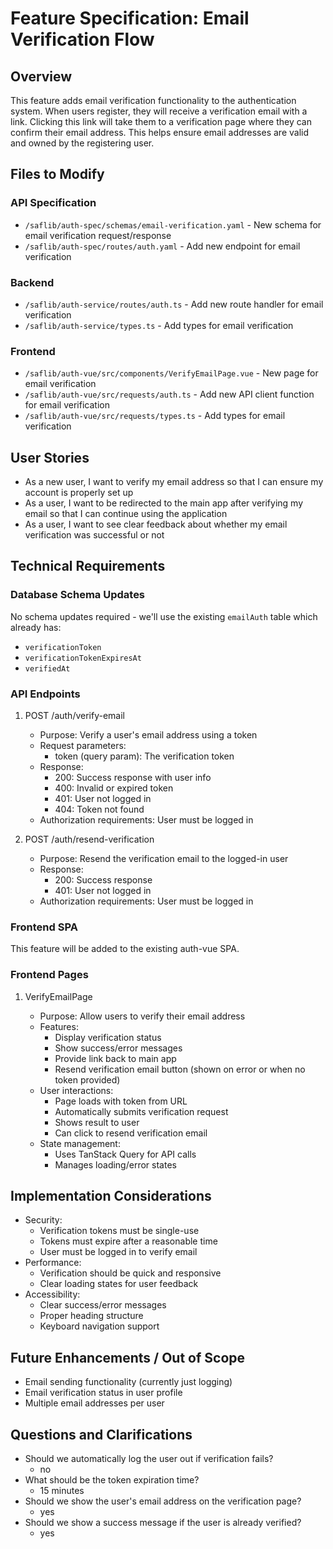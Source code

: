 # Feature Specification: Email Verification Flow

## Overview

This feature adds email verification functionality to the authentication system. When users register, they will receive a verification email with a link. Clicking this link will take them to a verification page where they can confirm their email address. This helps ensure email addresses are valid and owned by the registering user.

## Files to Modify

### API Specification

- `/saflib/auth-spec/schemas/email-verification.yaml` - New schema for email verification request/response
- `/saflib/auth-spec/routes/auth.yaml` - Add new endpoint for email verification

### Backend

- `/saflib/auth-service/routes/auth.ts` - Add new route handler for email verification
- `/saflib/auth-service/types.ts` - Add types for email verification

### Frontend

- `/saflib/auth-vue/src/components/VerifyEmailPage.vue` - New page for email verification
- `/saflib/auth-vue/src/requests/auth.ts` - Add new API client function for email verification
- `/saflib/auth-vue/src/requests/types.ts` - Add types for email verification

## User Stories

- As a new user, I want to verify my email address so that I can ensure my account is properly set up
- As a user, I want to be redirected to the main app after verifying my email so that I can continue using the application
- As a user, I want to see clear feedback about whether my email verification was successful or not

## Technical Requirements

### Database Schema Updates

No schema updates required - we'll use the existing `emailAuth` table which already has:

- `verificationToken`
- `verificationTokenExpiresAt`
- `verifiedAt`

### API Endpoints

1. POST /auth/verify-email

   - Purpose: Verify a user's email address using a token
   - Request parameters:
     - token (query param): The verification token
   - Response:
     - 200: Success response with user info
     - 400: Invalid or expired token
     - 401: User not logged in
     - 404: Token not found
   - Authorization requirements: User must be logged in

2. POST /auth/resend-verification

   - Purpose: Resend the verification email to the logged-in user
   - Response:
     - 200: Success response
     - 401: User not logged in
   - Authorization requirements: User must be logged in

### Frontend SPA

This feature will be added to the existing auth-vue SPA.

### Frontend Pages

1. VerifyEmailPage

   - Purpose: Allow users to verify their email address
   - Features:
     - Display verification status
     - Show success/error messages
     - Provide link back to main app
     - Resend verification email button (shown on error or when no token provided)
   - User interactions:
     - Page loads with token from URL
     - Automatically submits verification request
     - Shows result to user
     - Can click to resend verification email
   - State management:
     - Uses TanStack Query for API calls
     - Manages loading/error states

## Implementation Considerations

- Security:
  - Verification tokens must be single-use
  - Tokens must expire after a reasonable time
  - User must be logged in to verify email
- Performance:
  - Verification should be quick and responsive
  - Clear loading states for user feedback
- Accessibility:
  - Clear success/error messages
  - Proper heading structure
  - Keyboard navigation support

## Future Enhancements / Out of Scope

- Email sending functionality (currently just logging)
- Email verification status in user profile
- Multiple email addresses per user

## Questions and Clarifications

- Should we automatically log the user out if verification fails?
  - no
- What should be the token expiration time?
  - 15 minutes
- Should we show the user's email address on the verification page?
  - yes
- Should we show a success message if the user is already verified?
  - yes
